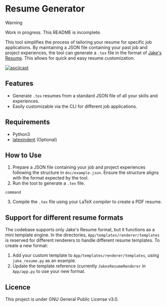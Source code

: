 # Resume Generator

> [!WARNING]
> Work in progress. This README is incomplete.

This tool simplifies the process of tailoring your resume for specific job applications. By maintaining a JSON file containing your past job and project experiences, the tool can generate a `.tex` file in the format of [Jake's Resume](https://www.overleaf.com/latex/templates/jakes-resume/syzfjbzwjncs). This allows for quick and easy resume customization.

[![asciicast](https://asciinema.org/a/Cfp7G8oBJNkeIlyg1FBQKyvMK.svg)](https://asciinema.org/a/Cfp7G8oBJNkeIlyg1FBQKyvMK)

## Features
- Generate `.tex` resumes from a standard JSON file of all your skills and experiences.
- Easily customizable via the CLI for different job applications.

## Requirements
- Python3
- [latexindent](https://github.com/cmhughes/latexindent.pl) (Optional)

## How to Use
1. Prepare a JSON file containing your job and project experiences following the structure in `doc/example.json`. Ensure the structure aligns with the format expected by the tool.
3. Run the tool to generate a `.tex` file.

 ```shell
 command
 ```
   
3. Compile the `.tex` file using your LaTeX compiler to create a PDF resume.

## Support for different resume formats 
The codebase supports only Jake's Resume format, but it functions as a mini template engine. In the directories, `App/templates/renderer/templates` is reserved for different renderers to handle different resume templates. To create a new format:
1. Add your custom template to `App/templates/renderer/templates`, using `jake_resume.py` as an example.
2. Update the template reference (currently `JakesResumeRenderer` in `App/app.py` to use your new format.

## Licence 
This project is under GNU General Public License v3.0. 
